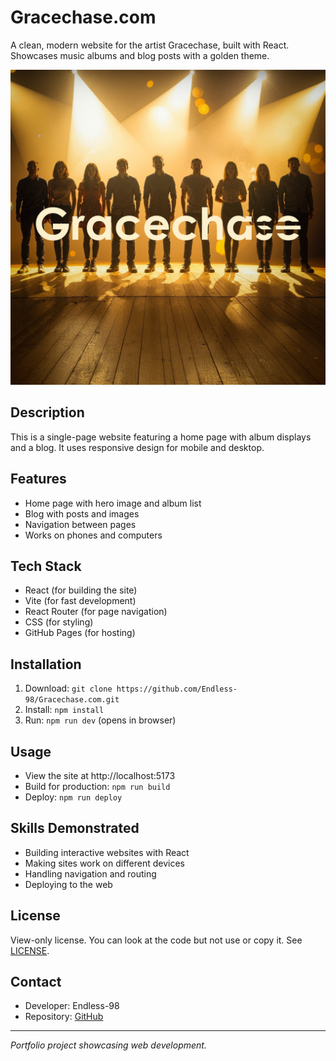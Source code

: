 # Gracechase.com

A clean, modern website for the artist Gracechase, built with React. Showcases music albums and blog posts with a golden theme.

![Gracechase Hero](public/images/site-banners/YMBG.jpg)

## Description

This is a single-page website featuring a home page with album displays and a blog. It uses responsive design for mobile and desktop.

## Features

- Home page with hero image and album list
- Blog with posts and images
- Navigation between pages
- Works on phones and computers

## Tech Stack

- React (for building the site)
- Vite (for fast development)
- React Router (for page navigation)
- CSS (for styling)
- GitHub Pages (for hosting)

## Installation

1. Download: `git clone https://github.com/Endless-98/Gracechase.com.git`
2. Install: `npm install`
3. Run: `npm run dev` (opens in browser)

## Usage

- View the site at http://localhost:5173
- Build for production: `npm run build`
- Deploy: `npm run deploy`

## Skills Demonstrated

- Building interactive websites with React
- Making sites work on different devices
- Handling navigation and routing
- Deploying to the web

## License

View-only license. You can look at the code but not use or copy it. See [LICENSE](LICENSE).

## Contact

- Developer: Endless-98
- Repository: [GitHub](https://github.com/Endless-98/Gracechase.com)

---

*Portfolio project showcasing web development.*
